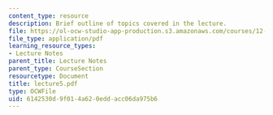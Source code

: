 ```yaml
---
content_type: resource
description: Brief outline of topics covered in the lecture.
file: https://ol-ocw-studio-app-production.s3.amazonaws.com/courses/12-800-fluid-dynamics-of-the-atmosphere-and-ocean-fall-2004/6142530d9f014a620eddacc06da975b6_lecture5.pdf
file_type: application/pdf
learning_resource_types:
- Lecture Notes
parent_title: Lecture Notes
parent_type: CourseSection
resourcetype: Document
title: lecture5.pdf
type: OCWFile
uid: 6142530d-9f01-4a62-0edd-acc06da975b6
---
```

